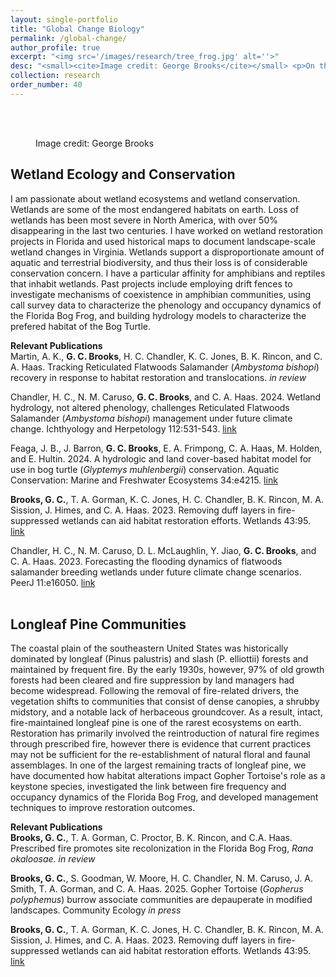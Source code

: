 ```yaml
---
layout: single-portfolio
title: "Global Change Biology"
permalink: /global-change/
author_profile: true
excerpt: "<img src='/images/research/tree_frog.jpg' alt=''>"
desc: "<small><cite>Image credit: George Brooks</cite></small> <p>On the consequences of global change in the 21st century</p>"
collection: research
order_number: 40
---
```


</br>
</br>

<figure class="align-right">
  <img src="{{ site.url }}{{ site.baseurl }}/images/research/hyla.JPG" alt="">
  <figcaption>Image credit: George Brooks</figcaption>
</figure> 

## Wetland Ecology and Conservation
I am passionate about wetland ecosystems and wetland conservation. Wetlands are some of the most endangered habitats on earth. Loss of wetlands has been most severe in North America, with over 50% disappearing in the last two centuries. I have worked on wetland restoration projects in Florida and used historical maps to document landscape-scale wetland changes in Virginia. Wetlands support a disproportionate amount of aquatic and terrestrial biodiversity, and thus their loss is of considerable conservation concern. I have a particular affinity for amphibians and reptiles that inhabit wetlands. Past projects include employing drift fences to investigate mechanisms of coexistence in amphibian communities, using call survey data to characterize the phenology and occupancy dynamics of the Florida Bog Frog, and building hydrology models to characterize the prefered habitat of the Bog Turtle.

**Relevant Publications**\
Martin, A. K., **G. C. Brooks**, H. C. Chandler, K. C. Jones, B. K. Rincon, and C. A. Haas. Tracking Reticulated Flatwoods Salamander (_Ambystoma bishopi_) recovery in response to habitat restoration and translocations. _in review_

Chandler, H. C., N. M. Caruso, **G. C. Brooks**, and C. A. Haas. 2024. Wetland hydrology, not altered phenology, challenges Reticulated Flatwoods Salamander (_Ambystoma bishopi_) management under future climate change. Ichthyology and Herpetology 112:531-543. [link](https://doi.org/10.1643/h2023052)

Feaga, J. B., J. Barron, **G. C. Brooks**, E. A. Frimpong, C. A. Haas, M. Holden, and E. Hultin. 2024. A hydrologic and land cover-based habitat model for use in bog turtle (_Glyptemys muhlenbergii_) conservation. Aquatic Conservation: Marine and Freshwater Ecosystems 34:e4215. [link](https://doi.org/10.1002/aqc.4215)

**Brooks, G. C.**, T. A. Gorman, K. C. Jones, H. C. Chandler, B. K. Rincon, M. A. Sission, J. Himes, and C. A. Haas. 2023. Removing duff layers in fire-suppressed wetlands can aid habitat restoration efforts. Wetlands 43:95. [link](https://doi.org/10.1007/s13157-023-01739-7)

Chandler, H. C., N. M. Caruso, D. L. McLaughlin, Y. Jiao, **G. C. Brooks**, and C. A. Haas. 2023. Forecasting the flooding dynamics of flatwoods salamander breeding wetlands under future climate change scenarios. PeerJ 11:e16050. [link](https://doi.org/10.7717/peerj.16050)
</br>
</br>

## Longleaf Pine Communities
The coastal plain of the southeastern United States was historically dominated by longleaf (Pinus palustris) and slash (P. elliottii) forests and maintained by frequent fire. By the early 1930s, however, 97% of old growth forests had been cleared and fire suppression by land managers had become widespread. Following the removal of fire-related drivers, the vegetation shifts to communities that consist of dense canopies, a shrubby midstory, and a notable lack of herbaceous groundcover. As a result, intact, fire-maintained longleaf pine is one of the rarest ecosystems on earth. Restoration has primarily involved the reintroduction of natural fire regimes through prescribed fire, however there is evidence that current practices may not be sufficient for the re-establishment of natural floral and faunal assemblages. In one of the largest remaining tracts of longleaf pine, we have documented how habitat alterations impact Gopher Tortoise's role as a keystone species, investigated the link between fire frequency and occupancy dynamics of the Florida Bog Frog, and developed management techniques to improve restoration outcomes.

**Relevant Publications**\
**Brooks, G. C.**, T. A. Gorman, C. Proctor, B. K. Rincon, and C.A. Haas. Prescribed fire promotes site recolonization in the Florida Bog Frog, _Rana okaloosae_. _in review_

**Brooks, G. C.**, S. Goodman, W. Moore, H. C. Chandler, N. M. Caruso, J. A. Smith, T. A. Gorman, and C. A. Haas. 2025. Gopher Tortoise (_Gopherus polyphemus_) burrow associate communities are depauperate in modified landscapes. Community Ecology _in press_

**Brooks, G. C.**, T. A. Gorman, K. C. Jones, H. C. Chandler, B. K. Rincon, M. A. Sission, J. Himes, and C. A. Haas. 2023. Removing duff layers in fire-suppressed wetlands can aid habitat restoration efforts. Wetlands 43:95. [link](https://doi.org/10.1007/s13157-023-01739-7)
